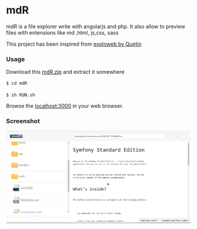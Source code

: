 # mdR 

mdR is a file explorer write with angularjs and php. 
It also allow to preview files with entensions like md ,html, js,css, sass

This project has been inspired from [exploweb by Quetin]()

### Usage

Download this [mdR.zip](../dist/mdR.zip) and extract it somewhere

```shell
$ cd mdR

$ sh RUN.sh
```

Browse the [localhost:3000](http://localhost:3000) in your web browser.

### Screenshot

![Preview 1](assets/img/p-2.png)


